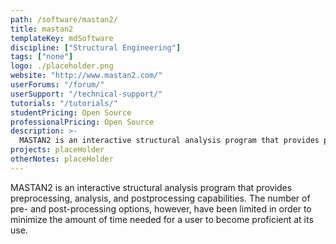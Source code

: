 ```yaml
---
path: /software/mastan2/
title: mastan2
templateKey: mdSoftware
discipline: ["Structural Engineering"]
tags: ["none"]
logo: ./placeholder.png
website: "http://www.mastan2.com/"
userForums: "/forum/"
userSupport: "/technical-support/"
tutorials: "/tutorials/"
studentPricing: Open Source
professionalPricing: Open Source
description: >-
  MASTAN2 is an interactive structural analysis program that provides preprocessing, analysis, and postprocessing capabilities. The number of pre- and post-processing options, however, have been limited in order to minimize the amount of time needed for a user to become proficient at its use.
projects: placeHolder
otherNotes: placeHolder
---
```


MASTAN2 is an interactive structural analysis program that provides preprocessing, analysis, and postprocessing capabilities. The number of pre- and post-processing options, however, have been limited in order to minimize the amount of time needed for a user to become proficient at its use.

